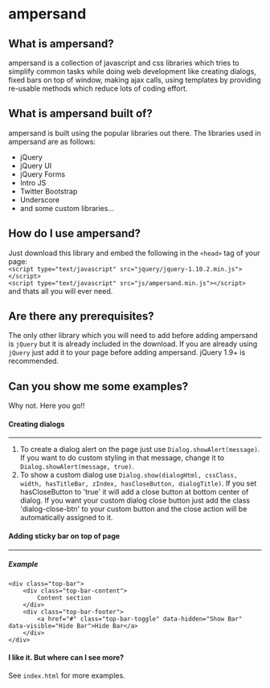 ampersand
=========

What is ampersand?
------------------
ampersand is a collection of javascript and css libraries which tries to simplify common tasks while doing web development like creating dialogs, 
fixed bars on top of window, making ajax calls, using templates by providing re-usable methods which reduce lots of coding effort.

What is ampersand built of?
---------------------------
ampersand is built using the popular libraries out there. The libraries used in ampersand are as follows:
* jQuery
* jQuery UI
* jQuery Forms
* Intro JS
* Twitter Bootstrap
* Underscore
* and some custom libraries...

How do I use ampersand?
-----------------------
Just download this library and embed the following in the `<head>` tag of your page:  
	`<script type="text/javascript" src="jquery/jquery-1.10.2.min.js"></script>`  
	`<script type="text/javascript" src="js/ampersand.min.js"></script>`  
and thats all you will ever need.

Are there any prerequisites?
---------------------------------------------------
The only other library which you will need to add before adding ampersand is `jQuery` but it is already included in the download. 
If you are already using `jQuery` just add it to your page before adding ampersand. jQuery 1.9+ is recommended. 

Can you show me some examples?
------------------------------
Why not. Here you go!!

#### Creating dialogs ####
-----
1. To create a dialog alert on the page just use `Dialog.showAlert(message)`. 
If you want to do custom styling in that message, change it to `Dialog.showAlert(message, true)`.
2. To show a custom dialog use `Dialog.show(dialogHtml, cssClass, width, hasTitleBar, zIndex, hasCloseButton, dialogTitle)`.
If you set hasCloseButton to 'true' it will add a close button at bottom center of dialog. If you want your custom dialog close button
just add the class 'dialog-close-btn' to your custom button and the close action will be automatically assigned to it.

#### Adding sticky bar on top of page ####
-----
##### Example #####
	<div class="top-bar">
	    <div class="top-bar-content">
	        Content section
	    </div>
	    <div class="top-bar-footer">
	        <a href="#" class="top-bar-toggle" data-hidden="Show Bar" data-visible="Hide Bar">Hide Bar</a>
	    </div>
	</div>
 
#### I like it. But where can I see more? ####
See `index.html` for more examples.